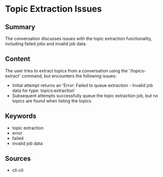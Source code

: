 # Topic Extraction Issues

## Summary

The conversation discusses issues with the topic extraction functionality, including failed jobs and invalid job data.

## Content

The user tries to extract topics from a conversation using the '/topics-extract' command, but encounters the following issues:

- Initial attempt returns an 'Error: Failed to queue extraction - Invalid job data for type: topics:extraction'
- Subsequent attempts successfully queue the topic extraction job, but no topics are found when listing the topics

## Keywords

- topic extraction
- error
- failed
- invalid job data

## Sources

- cli-cli
